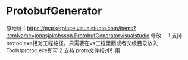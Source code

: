 # ProtobufGenerator
原地址：https://marketplace.visualstudio.com/items?itemName=jonasjakobsson.ProtobufGeneratorvisualstudio
修改：
1.支持protoc.exe相对工程路径，只需要在vs工程里面或者父级目录放入Tools/protoc.exe即可
2.支持.proto文件相对引用
